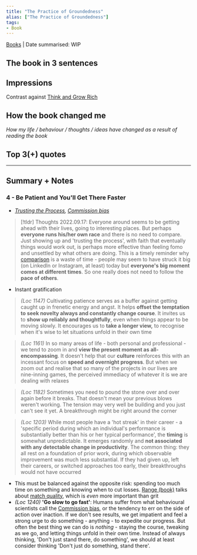 ```yaml
---
title: "The Practice of Groundedness"
alias: ["The Practice of Groundedness"]
tags:
- Book
---
```



[Books](notes/Books.md) | Date summarised: WIP
## The book in 3 sentences
## Impressions
Contrast against [Think and Grow Rich](notes/B_Think%20and%20Grow%20Rich.md)
## How the book changed me
*How my life / behaviour / thoughts / ideas have changed as a result of reading the book*

## Top 3(+) quotes

---
## Summary + Notes

### 4 - Be Patient and You'll Get There Faster
- *[Trusting the Process](notes/C_Trust%20the%20Process.md), [Commission bias](notes/C_Commission%20bias.md)*
 > [!tldr] Thoughts
> 2022.09.17: Everyone around seems to be getting ahead with their lives, going to interesting places. But perhaps **everyone runs his/her own race** and there is no need to compare. Just showing up and 'trusting the process', with faith that eventually things would work out, is perhaps more effective than feeling fomo and unsettled by what others are doing. This is a timely reminder why [comparison](notes/C_The%20greatest%20killer%20of%20happiness%20is%20comparison.md) is a waste of time - people may seem to have struck it big (on LinkedIn or Instagram, at least) today but **everyone's big moment comes at different times**. So one really does not need to follow the **pace of others**. 
- Instant gratification 

> *(Loc 1147)* Cultivating patience serves as a buffer against getting caught up in frenetic energy and angst. It helps **offset the temptation to seek novelty always and constantly change course**. It invites us to **show up reliably and thoughtfully**, even when things appear to be moving slowly. It encourages us to **take a longer view,** to recognise when it's wise to let situations unfold in their own time 

> *(Loc 1161)* In so many areas of life - both personal and professional - we tend to zoom in and **view the present moment as all-encompassing**. It doesn't help that our **culture** reinforces this with an incessant focus on **speed and overnight progress**. But when we zoom out and realise that so many of the projects in our lives are nine-inning games, the perceived immediacy of whatever it is we are dealing with relaxes 

>*(Loc 1182)* Sometimes you need to pound the stone over and over again before it breaks. That doesn't mean your previous blows weren't working. The tension may very well be building and you just can't see it yet. A breakthrough might be right around the corner 

> *(Loc 1203)* While most people have a 'hot streak' in their career - a 'specific period during which an individual's performance is substantially better than his or her typical performance', the **timing** is somewhat unpredictable. It emerges randomly and **not associated with any detectable change in productivity**. The common thing: they all rest on a foundation of prior work, during which observable improvement was much less substantial. If they had given up, left their careers, or switched approaches too early, their breakthroughs would not have occurred


- This must be balanced against the opposite risk: spending too much time on something and knowing when to cut losses. [Range (book)](notes/B_Range.md) talks about [match quality](C_Match%20quality), which is *even* more important than grit
- *(Loc 1240)* **'Go slow to go fast'**: Humans suffer from what behavioural scientists call the [Commission bias](notes/C_Commission%20bias.md), or the tendency to err on the side of action over inaction. If we don't see results, we get impatient and feel a strong urge to do something - anything - to expedite our progress. But often the best thing we can do is *nothing* - staying the course, tweaking as we go, and letting things unfold in their own time. Instead of always thinking, 'Don't just stand there, do something', we should at least consider thinking 'Don't just do something, stand there'. 
